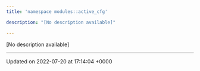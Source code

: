 ```yaml
---
title: 'namespace modules::active_cfg'

description: "[No description available]"

---
```







[No description available]






-------------------------------

Updated on 2022-07-20 at 17:14:04 +0000